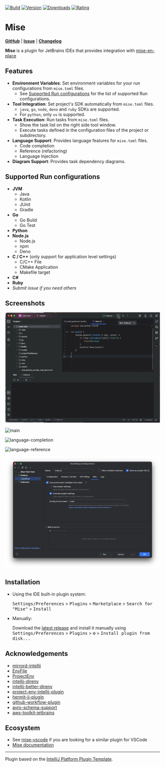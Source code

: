 [![Build](https://github.com/134130/intellij-mise/workflows/Build/badge.svg)](https://github.com/134130/intellij-mise/actions/workflows/build.yml)
[![Version](https://img.shields.io/jetbrains/plugin/v/24904-mise.svg)](https://plugins.jetbrains.com/plugin/24904-mise)
[![Downloads](https://img.shields.io/jetbrains/plugin/d/24904-mise.svg)](https://plugins.jetbrains.com/plugin/24904-mise)
[![Rating](https://img.shields.io/jetbrains/plugin/r/rating/24904)](https://plugins.jetbrains.com/plugin/24904-mise)


<!-- Plugin description -->
# Mise

**[GitHub](https://github.com/134130/intellij-mise)** | **[Issue](https://github.com/134130/intellij-mise/issues)** | **[Changelog](https://github.com/134130/intellij-mise/blob/main/CHANGELOG.md)**

**Mise** is a plugin for JetBrains IDEs that provides integration with [mise-en-place](https://mise.jdx.dev)


## Features

- **Environment Variables**: Set environment variables for your run configurations from `mise.toml` files.
  - See [Supported Run configurations](#supported-run-configurations) for the list of supported Run configurations.
- **Tool Integration**: Set project's SDK automatically from `mise.toml` files.
  - `java`, `go`, `node`, `deno` and `ruby` SDKs are supported.
  - For `python`, only `uv` is supported.
- **Task Execution**: Run tasks from `mise.toml` files.
  - Show the task list on the right side tool window.
  - Execute tasks defined in the configuration files of the project or subdirectory.
- **Language Support**: Provides language features for `mise.toml` files.
  - Code completion
  - Reference (refactoring)
  - Language Injection
- **Diagram Support**: Provides task dependency diagrams.

## Supported Run configurations
- **JVM**
  - Java
  - Kotlin
  - JUnit
  - Gradle
- **Go**
  - Go Build
  - Go Test
- **Python**
- **Node.js**
  - Node.js
  - npm
  - Deno
- **C / C++** (only support for application level settings)
  - C/C++ File
  - CMake Application
  - Makefile target
- **C#**
- **Ruby**
- _Submit issue if you need others_

<!-- Plugin description end -->

## Screenshots

![demo-gif](./assets/demo.gif)

![main](https://github.com/user-attachments/assets/e668d651-9d39-497e-b1b6-d9f05d5c3232)

![language-completion](https://github.com/user-attachments/assets/073644b8-2189-411d-b3a9-64c207ac44e4)

![language-reference](https://github.com/user-attachments/assets/426f0f1b-6824-4dc5-8ab9-e52f76cd9f69)

![run-configuration](./assets/run-configuration.png)

## Installation

- Using the IDE built-in plugin system:
  
  <kbd>Settings/Preferences</kbd> > <kbd>Plugins</kbd> > <kbd>Marketplace</kbd> > <kbd>Search for "Mise"</kbd> >
  <kbd>Install</kbd>
  
- Manually:

  Download the [latest release](https://github.com/134130/intellij-mise/releases/latest) and install it manually using
  <kbd>Settings/Preferences</kbd> > <kbd>Plugins</kbd> > <kbd>⚙️</kbd> > <kbd>Install plugin from disk...</kbd>

## Acknowledgements

- [mirrord-intellij](https://github.com/metalbear-co/mirrord-intellij)
- [EnvFile](https://github.com/ashald/EnvFile)
- [ProjectEnv](https://github.com/BredoGen/ProjectEnv)
- [intellij-direnv](https://github.com/fehnomenal/intellij-direnv)
- [intellij-better-direnv](https://github.com/Fapiko/intellij-better-direnv)
- [project-env-intellij-plugin](https://github.com/Project-Env/project-env-intellij-plugin)
- [hermit-ij-plugin](https://github.com/cashapp/hermit-ij-plugin)
- [github-workflow-plugin](https://github.com/YunaBraska/github-workflow-plugin)
- [avro-schema-support](https://github.com/opwvhk/avro-schema-support)
- [aws-toolkit-jetbrains](https://github.com/aws/aws-toolkit-jetbrains)

## Ecosystem

- See [mise-vscode](https://github.com/hverlin/mise-vscode/) if you are looking for a similar plugin for VSCode
- [Mise documentation](https://mise.jdx.dev/)

---
Plugin based on the [IntelliJ Platform Plugin Template][template].

[template]: https://github.com/JetBrains/intellij-platform-plugin-template
[docs:plugin-description]: https://plugins.jetbrains.com/docs/intellij/plugin-user-experience.html#plugin-description-and-presentation
